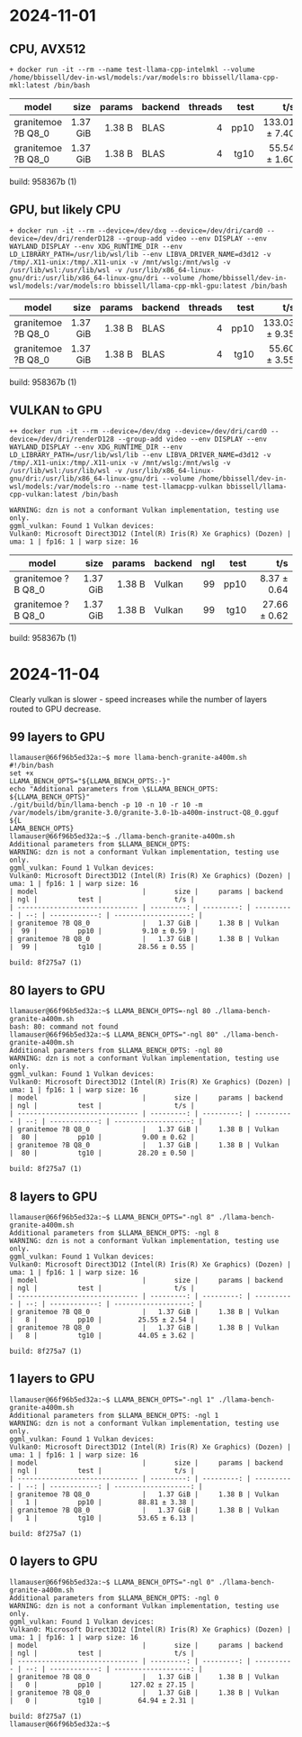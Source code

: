 # 2024-11-01

## CPU, AVX512
```
+ docker run -it --rm --name test-llama-cpp-intelmkl --volume /home/bbissell/dev-in-wsl/models:/var/models:ro bbissell/llama-cpp-mkl:latest /bin/bash
```

| model                          |       size |     params | backend    | threads |          test |                  t/s |
| ------------------------------ | ---------: | ---------: | ---------- | ------: | ------------: | -------------------: |
| granitemoe ?B Q8_0             |   1.37 GiB |     1.38 B | BLAS       |       4 |          pp10 |        133.01 ± 7.40 |
| granitemoe ?B Q8_0             |   1.37 GiB |     1.38 B | BLAS       |       4 |          tg10 |         55.54 ± 1.60 |

build: 958367b (1)


## GPU, but likely CPU
```
+ docker run -it --rm --device=/dev/dxg --device=/dev/dri/card0 --device=/dev/dri/renderD128 --group-add video --env DISPLAY --env WAYLAND_DISPLAY --env XDG_RUNTIME_DIR --env LD_LIBRARY_PATH=/usr/lib/wsl/lib --env LIBVA_DRIVER_NAME=d3d12 -v /tmp/.X11-unix:/tmp/.X11-unix -v /mnt/wslg:/mnt/wslg -v /usr/lib/wsl:/usr/lib/wsl -v /usr/lib/x86_64-linux-gnu/dri:/usr/lib/x86_64-linux-gnu/dri --volume /home/bbissell/dev-in-wsl/models:/var/models:ro bbissell/llama-cpp-mkl-gpu:latest /bin/bash
```

| model                          |       size |     params | backend    | threads |          test |                  t/s |
| ------------------------------ | ---------: | ---------: | ---------- | ------: | ------------: | -------------------: |
| granitemoe ?B Q8_0             |   1.37 GiB |     1.38 B | BLAS       |       4 |          pp10 |        133.03 ± 9.35 |
| granitemoe ?B Q8_0             |   1.37 GiB |     1.38 B | BLAS       |       4 |          tg10 |         55.60 ± 3.55 |

build: 958367b (1)

## VULKAN to GPU
```
++ docker run -it --rm --device=/dev/dxg --device=/dev/dri/card0 --device=/dev/dri/renderD128 --group-add video --env DISPLAY --env WAYLAND_DISPLAY --env XDG_RUNTIME_DIR --env LD_LIBRARY_PATH=/usr/lib/wsl/lib --env LIBVA_DRIVER_NAME=d3d12 -v /tmp/.X11-unix:/tmp/.X11-unix -v /mnt/wslg:/mnt/wslg -v /usr/lib/wsl:/usr/lib/wsl -v /usr/lib/x86_64-linux-gnu/dri:/usr/lib/x86_64-linux-gnu/dri --volume /home/bbissell/dev-in-wsl/models:/var/models:ro --name test-llamacpp-vulkan bbissell/llama-cpp-vulkan:latest /bin/bash
```

```
WARNING: dzn is not a conformant Vulkan implementation, testing use only.
ggml_vulkan: Found 1 Vulkan devices:
Vulkan0: Microsoft Direct3D12 (Intel(R) Iris(R) Xe Graphics) (Dozen) | uma: 1 | fp16: 1 | warp size: 16
```
| model                          |       size |     params | backend    | ngl |          test |                  t/s |
| ------------------------------ | ---------: | ---------: | ---------- | --: | ------------: | -------------------: |
| granitemoe ?B Q8_0             |   1.37 GiB |     1.38 B | Vulkan     |  99 |          pp10 |          8.37 ± 0.64 |
| granitemoe ?B Q8_0             |   1.37 GiB |     1.38 B | Vulkan     |  99 |          tg10 |         27.66 ± 0.62 |

build: 958367b (1)

# 2024-11-04

Clearly vulkan is slower - speed increases while the number of layers routed to GPU decrease.

## 99 layers to GPU
```
llamauser@66f96b5ed32a:~$ more llama-bench-granite-a400m.sh
#!/bin/bash
set +x
LLAMA_BENCH_OPTS="${LLAMA_BENCH_OPTS:-}"
echo "Additional parameters from \$LLAMA_BENCH_OPTS: ${LLAMA_BENCH_OPTS}"
./git/build/bin/llama-bench -p 10 -n 10 -r 10 -m /var/models/ibm/granite-3.0/granite-3.0-1b-a400m-instruct-Q8_0.gguf ${L
LAMA_BENCH_OPTS}
llamauser@66f96b5ed32a:~$ ./llama-bench-granite-a400m.sh
Additional parameters from $LLAMA_BENCH_OPTS:
WARNING: dzn is not a conformant Vulkan implementation, testing use only.
ggml_vulkan: Found 1 Vulkan devices:
Vulkan0: Microsoft Direct3D12 (Intel(R) Iris(R) Xe Graphics) (Dozen) | uma: 1 | fp16: 1 | warp size: 16
| model                          |       size |     params | backend    | ngl |          test |                  t/s |
| ------------------------------ | ---------: | ---------: | ---------- | --: | ------------: | -------------------: |
| granitemoe ?B Q8_0             |   1.37 GiB |     1.38 B | Vulkan     |  99 |          pp10 |          9.10 ± 0.59 |
| granitemoe ?B Q8_0             |   1.37 GiB |     1.38 B | Vulkan     |  99 |          tg10 |         28.56 ± 0.55 |

build: 8f275a7 (1)
```

## 80 layers to GPU
```
llamauser@66f96b5ed32a:~$ LLAMA_BENCH_OPTS=-ngl 80 ./llama-bench-granite-a400m.sh
bash: 80: command not found
llamauser@66f96b5ed32a:~$ LLAMA_BENCH_OPTS="-ngl 80" ./llama-bench-granite-a400m.sh
Additional parameters from $LLAMA_BENCH_OPTS: -ngl 80
WARNING: dzn is not a conformant Vulkan implementation, testing use only.
ggml_vulkan: Found 1 Vulkan devices:
Vulkan0: Microsoft Direct3D12 (Intel(R) Iris(R) Xe Graphics) (Dozen) | uma: 1 | fp16: 1 | warp size: 16
| model                          |       size |     params | backend    | ngl |          test |                  t/s |
| ------------------------------ | ---------: | ---------: | ---------- | --: | ------------: | -------------------: |
| granitemoe ?B Q8_0             |   1.37 GiB |     1.38 B | Vulkan     |  80 |          pp10 |          9.00 ± 0.62 |
| granitemoe ?B Q8_0             |   1.37 GiB |     1.38 B | Vulkan     |  80 |          tg10 |         28.20 ± 0.50 |

build: 8f275a7 (1)
```

## 8 layers to GPU
```
llamauser@66f96b5ed32a:~$ LLAMA_BENCH_OPTS="-ngl 8" ./llama-bench-granite-a400m.sh
Additional parameters from $LLAMA_BENCH_OPTS: -ngl 8
WARNING: dzn is not a conformant Vulkan implementation, testing use only.
ggml_vulkan: Found 1 Vulkan devices:
Vulkan0: Microsoft Direct3D12 (Intel(R) Iris(R) Xe Graphics) (Dozen) | uma: 1 | fp16: 1 | warp size: 16
| model                          |       size |     params | backend    | ngl |          test |                  t/s |
| ------------------------------ | ---------: | ---------: | ---------- | --: | ------------: | -------------------: |
| granitemoe ?B Q8_0             |   1.37 GiB |     1.38 B | Vulkan     |   8 |          pp10 |         25.55 ± 2.54 |
| granitemoe ?B Q8_0             |   1.37 GiB |     1.38 B | Vulkan     |   8 |          tg10 |         44.05 ± 3.62 |

build: 8f275a7 (1)
```

## 1 layers to GPU
```
llamauser@66f96b5ed32a:~$ LLAMA_BENCH_OPTS="-ngl 1" ./llama-bench-granite-a400m.sh
Additional parameters from $LLAMA_BENCH_OPTS: -ngl 1
WARNING: dzn is not a conformant Vulkan implementation, testing use only.
ggml_vulkan: Found 1 Vulkan devices:
Vulkan0: Microsoft Direct3D12 (Intel(R) Iris(R) Xe Graphics) (Dozen) | uma: 1 | fp16: 1 | warp size: 16
| model                          |       size |     params | backend    | ngl |          test |                  t/s |
| ------------------------------ | ---------: | ---------: | ---------- | --: | ------------: | -------------------: |
| granitemoe ?B Q8_0             |   1.37 GiB |     1.38 B | Vulkan     |   1 |          pp10 |         88.81 ± 3.38 |
| granitemoe ?B Q8_0             |   1.37 GiB |     1.38 B | Vulkan     |   1 |          tg10 |         53.65 ± 6.13 |

build: 8f275a7 (1)
```

## 0 layers to GPU
```
llamauser@66f96b5ed32a:~$ LLAMA_BENCH_OPTS="-ngl 0" ./llama-bench-granite-a400m.sh
Additional parameters from $LLAMA_BENCH_OPTS: -ngl 0
WARNING: dzn is not a conformant Vulkan implementation, testing use only.
ggml_vulkan: Found 1 Vulkan devices:
Vulkan0: Microsoft Direct3D12 (Intel(R) Iris(R) Xe Graphics) (Dozen) | uma: 1 | fp16: 1 | warp size: 16
| model                          |       size |     params | backend    | ngl |          test |                  t/s |
| ------------------------------ | ---------: | ---------: | ---------- | --: | ------------: | -------------------: |
| granitemoe ?B Q8_0             |   1.37 GiB |     1.38 B | Vulkan     |   0 |          pp10 |       127.02 ± 27.15 |
| granitemoe ?B Q8_0             |   1.37 GiB |     1.38 B | Vulkan     |   0 |          tg10 |         64.94 ± 2.31 |

build: 8f275a7 (1)
llamauser@66f96b5ed32a:~$
```